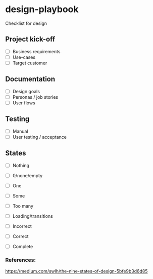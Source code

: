 # design-playbook
Checklist for design

## Project kick-off
- [ ] Business requirements
- [ ] Use-cases
- [ ] Target customer

## Documentation
- [ ] Design goals
- [ ] Personas / job stories
- [ ] User flows

## Testing
- [ ] Manual
- [ ] User testing / acceptance

## States
- [ ] Nothing
- [ ] 0/none/empty
- [ ] One
- [ ] Some
- [ ] Too many
- [ ] Loading/transitions
- [ ] Incorrect
- [ ] Correct
- [ ] Complete



### References:
https://medium.com/swlh/the-nine-states-of-design-5bfe9b3d6d85

